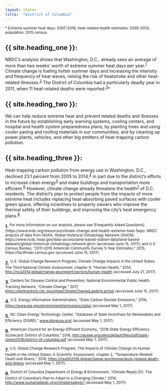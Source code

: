 ```yaml
---
layout: states
title:  "District of Columbia"
---
```

<sup>* Extreme summer heat days: 2007–2016; heat-related health estimates: 2005–2013; population: 2015 census.</sup>

## {{ site.heading_one }}:
NRDC’s analysis shows that Washington, D.C., already sees an average of more than two weeks’ worth of extreme summer heat days per year.<sup>[1](#f1)</sup> Climate change is fueling hotter summer days and increasing the intensity and frequency of heat waves, raising the risk of heatstroke and other heat-related illnesses.<sup>[2](#f2)</sup> The District of Columbia had a particularly deadly year in 2011, when 11 heat-related deaths were reported.<sup>[3](#f3)</sup>*

## {{ site.heading_two }}:
We can help reduce extreme heat and prevent related deaths and illnesses in the future by establishing early warning systems, cooling centers, and hospital and health system preparedness plans; by planting trees and using cooler paving and roofing materials in our communities; and by cleaning up power plants, vehicles, and other big emitters of heat-trapping carbon pollution.

## {{ site.heading_three }}:
Heat-trapping carbon pollution from energy use in Washington, D.C., declined 23.1 percent from 2005 to 2014,<sup>[4](#f4)</sup> in part due to the district’s efforts to increase clean energy<sup>[5](#f5)</sup> and make buildings and transportation more efficient.<sup>[6](#f6)</sup> However, climate change already threatens the health<sup>[7](#f7)</sup> of D.C. residents. The district’s plan to protect people from the impacts of more extreme heat includes replacing heat-absorbing paved surfaces with cooler green space, offering incentives to property owners who improve the thermal safety of their buildings, and improving the city’s heat emergency plans.<sup>[8](#f8)</sup>



<footer>
<b id="f1">1.</b><sup> For more information on our analysis, please see [Frequently Asked Questions](https://www.nrdc.org/resources/climate-change-and-health-extreme-heat-faqs). NRDC analysis of data from NOAA, Global Historical Climatology Network (GHCN), https://www.ncdc.noaa.gov/data-access/land-based-station-data/land-based-datasets/global-historical-climatology-network-ghcn (accessed June 15, 2017); and U.S. Census Bureau, “2011–2015 American Community Survey 5-Year Estimates,” 2015, https://factfinder.census.gov (accessed June 15, 2017).</sup>

<b id="f2">2.</b><sup> U.S. Global Change Research Program, Climate Change Impacts in the United States: The Third National Climate Assessment, chapter 9, “Human Health,” 2014, http://nca2014.globalchange.gov/report/sectors/human-health (accessed July 21, 2017).</sup>

<b id="f3">3.</b><sup> Centers for Disease Control and Prevention, National Environmental Public Health Tracking Network, “Climate Change,” 2017, https://ephtracking.cdc.gov/showClimateChangeLanding.action (accessed June 15, 2017).</sup>

<b id="f4">4.</b><sup> U.S. Energy Information Administration, “State Carbon Dioxide Emissions,” 2016, https://www.eia.gov/environment/emissions/state/ (accessed May 1, 2017).</sup>

<b id="f5">5.</b><sup> NC Clean Energy Technology Center, “Database of State Incentives for Renewables and Efficiency (DSIRE),” www.dsireusa.org/ (accessed May 1, 2017).</sup>

<b id="f6">6.</b><sup> American Council for an Energy-Efficient Economy, “2016 State Energy Efficiency Scorecard: District of Columbia,” 2016, http://aceee.org/sites/default/files/pdf/state-sheet/2016/district-of-columbia.pdf (accessed May 1, 2017).</sup>

<b id="f7">7.</b><sup> U.S. Global Change Research Program, The Impacts of Climate Change on Human Health in the United States: A Scientific Assessment, chapter 2, “Temperature-Related Death and Illness,” 2016, https://health2016.globalchange.gov/temperature-related-death-and-illness (accessed May 1, 2017).</sup>

<b id="f8">8.</b><sup> District of Columbia Department of Energy & Environment, “Climate Ready DC: The District of Columbia’s Plan to Adapt to a Changing Climate,” 2016, http://www.sustainabledc.org/climatereadydc/ (accessed May 1, 2017).</sup>
</footer>
